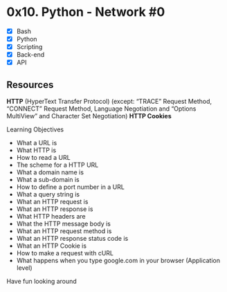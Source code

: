 # 0x10. Python - Network #0
- [x] Bash
- [x] Python
- [x] Scripting
- [x] Back-end
- [x] API

## Resources
**HTTP** (HyperText Transfer Protocol) (except: “TRACE” Request Method, “CONNECT” Request Method, Language Negotiation and
“Options MultiView” and Character Set Negotiation)
**HTTP Cookies**

Learning Objectives
* What a URL is
* What HTTP is
* How to read a URL
* The scheme for a HTTP URL
* What a domain name is
* What a sub-domain is
* How to define a port number in a URL
* What a query string is
* What an HTTP request is
* What an HTTP response is
* What HTTP headers are
* What the HTTP message body is
* What an HTTP request method is
* What an HTTP response status code is
* What an HTTP Cookie is
* How to make a request with cURL
* What happens when you type google.com in your browser (Application level)

Have fun looking around
